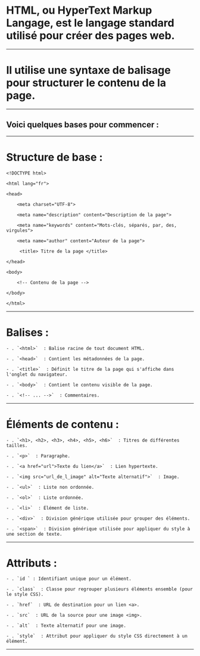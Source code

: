 # **HTML, ou HyperText Markup Langage, est le langage standard utilisé pour créer des pages web.**

---
# **Il utilise une syntaxe de balisage pour structurer le contenu de la page.** 

---
## **Voici quelques bases pour commencer :**

---
# Structure de base :

    <!DOCTYPE html>

    <html lang="fr">

    <head>

        <meta charset="UTF-8">

        <meta name="description" content="Description de la page">

        <meta name="keywords" content="Mots-clés, séparés, par, des, virgules">
    
        <meta name="author" content="Auteur de la page">

         <title> Titre de la page </title>

    </head>

    <body>

        <!-- Contenu de la page -->

    </body>

    </html>

---
# Balises :

    - . `<html>`  : Balise racine de tout document HTML.

    - . `<head>`  : Contient les métadonnées de la page.

    - . `<title>`  : Définit le titre de la page qui s'affiche dans l'onglet du navigateur.

    - . `<body>`  : Contient le contenu visible de la page.

    - . `<!-- ... -->`  : Commentaires.
---
# Éléments de contenu :

    - . `<h1>, <h2>, <h3>, <h4>, <h5>, <h6>`  : Titres de différentes tailles.

    - . `<p>`  : Paragraphe.

    - . `<a href="url">Texte du lien</a>`  : Lien hypertexte.  

    - . `<img src="url_de_l_image" alt="Texte alternatif">`  : Image.

    - . `<ul>`  : Liste non ordonnée.

    - . `<ol>`  : Liste ordonnée.

    - . `<li>`  : Élément de liste.

    - . `<div>`  : Division générique utilisée pour grouper des éléments.

    - . `<span>`  : Division générique utilisée pour appliquer du style à une section de texte.
---
# Attributs :

    - . `id ` : Identifiant unique pour un élément.

    - . `class`  : Classe pour regrouper plusieurs éléments ensemble (pour le style CSS).

    - . `href`  : URL de destination pour un lien <a>.

    - . `src`  : URL de la source pour une image <img>.

    - . `alt`  : Texte alternatif pour une image.

    - . `style`  : Attribut pour appliquer du style CSS directement à un élément.
---

